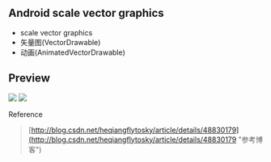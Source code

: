 ## Android scale vector graphics
- scale vector graphics
- 矢量图(VectorDrawable)
- 动画(AnimatedVectorDrawable)

## Preview
![](http://i1.piimg.com/567571/ed9afb2ee8262743.gif)
![](http://p1.bqimg.com/567571/545d38cb02374935.gif)

Reference


> [http://blog.csdn.net/heqiangflytosky/article/details/48830179](http://blog.csdn.net/heqiangflytosky/article/details/48830179 "参考博客")